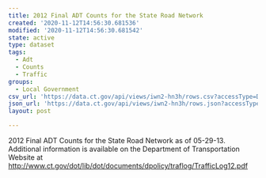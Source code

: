 ```yaml
---
title: 2012 Final ADT Counts for the State Road Network
created: '2020-11-12T14:56:30.681536'
modified: '2020-11-12T14:56:30.681542'
state: active
type: dataset
tags:
  - Adt
  - Counts
  - Traffic
groups:
  - Local Government
csv_url: 'https://data.ct.gov/api/views/iwn2-hn3h/rows.csv?accessType=DOWNLOAD'
json_url: 'https://data.ct.gov/api/views/iwn2-hn3h/rows.json?accessType=DOWNLOAD'
layout: post

---
```

2012 Final ADT Counts for the State Road Network as of 05-29-13.
Additional information is available on the Department of Transportation Website at http://www.ct.gov/dot/lib/dot/documents/dpolicy/traflog/TrafficLog12.pdf
